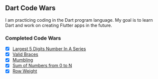 ## Dart Code Wars

I am practicing coding in the Dart program language. My goal is to learn Dart and work on creating Flutter apps in the future.

### Completed Code Wars

- [x] [Largest 5 Digits Number In A Series](https://www.codewars.com/kata/51675d17e0c1bed195000001/train/dart)
- [x] [Valid Braces](https://www.codewars.com/kata/5277c8a221e209d3f6000b56/train/dart)
- [x] [Mumbling](https://www.codewars.com/kata/5667e8f4e3f572a8f2000039/train/dart)
- [x] [Sum of Numbers from 0 to N](https://www.codewars.com/kata/56e9e4f516bcaa8d4f001763/train/dart)
- [x] [Row Weight](https://www.codewars.com/kata/5abd66a5ccfd1130b30000a9/train/dart)
